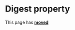# Digest property

This page has [**moved**](https://lib-docs.delphidabbler.com/MD5/1/API/TPJMD5-Digest)